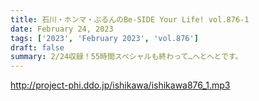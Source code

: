 ```yaml
---
title: 石川・ホンマ・ぶるんのBe-SIDE Your Life! vol.876-1
date: February 24, 2023
tags: ['2023', 'February 2023', 'vol.876']
draft: false
summary: 2/24収録！55時間スペシャルも終わって…へとへとです。
---
```


http://project-phi.ddo.jp/ishikawa/ishikawa876_1.mp3